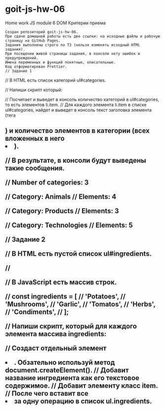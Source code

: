 # goit-js-hw-06

Home work JS module 6 DOM Критерии приема

    Создан репозиторий goit-js-hw-06.
    При сдаче домашней работы есть две ссылки: на исходные файлы и рабочую страницу на GitHub Pages.
    Задания выполнены строго по ТЗ (нельзя изменять исходный HTML задания).
    При посещении живой страницы задания, в консоли нету ошибок и предупреждений.
    Имена переменных и функций понятные, описательные.
    Код отформатирован Prettier.
    // Задание 1

// В HTML есть список категорий ul#categories.

// Напиши скрипт который:

// Посчитает и выведет в консоль количество категорий в ul#categories, то есть элементов li.item.
// Для каждого элемента li.item в списке ul#categories, найдет и выведет в консоль текст заголовка элемента (тега <h2>) и количество элементов в категории (всех вложенных в него <li>).

// В результате, в консоли будут выведены такие сообщения.

// Number of categories: 3

// Category: Animals
// Elements: 4

// Category: Products
// Elements: 3

// Category: Technologies
// Elements: 5

// Задание 2

// В HTML есть пустой список ul#ingredients.

// <ul id="ingredients"></ul>

// В JavaScript есть массив строк.

// const ingredients = [
// 'Potatoes',
// 'Mushrooms',
// 'Garlic',
// 'Tomatos',
// 'Herbs',
// 'Condiments',
// ];

// Напиши скрипт, который для каждого элемента массива ingredients:

// Создаст отдельный элемент <li>. Обзательно используй метод document.createElement().
// Добавит название ингредиента как его текстовое содержимое.
// Добавит элементу класс item.
// После чего вставит все <li> за одну операцию в список ul.ingredients.
